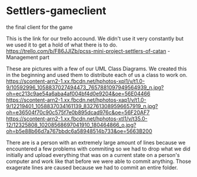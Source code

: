 # Settlers-gameclient
the final client for the game

This is the link for our trello accound. We didn't use it very constantly but we used it to get a hold of what there is to do.
https://trello.com/b/F86JJIZb/pcss-mini-project-settlers-of-catan - Management part 


These are pictures with a few of our UML Class Diagrams. We created this in the beginning and used them to distribute each of us a class to work on.
https://scontent-arn2-1.xx.fbcdn.net/hphotos-xpl1/v/t1.0-9/10592996_1058837027494473_7657881097949564939_n.jpg?oh=ec213c9ae54a6aba4af004bf4d0e9204&oe=56E04466
https://scontent-arn2-1.xx.fbcdn.net/hphotos-xap1/v/t1.0-9/12219401_1058837034161139_8327613089596657919_n.jpg?oh=e36504f70c90c575f7e0b895dcad976c&oe=56F20AF7
https://scontent-arn2-1.xx.fbcdn.net/hphotos-xtl1/v/t35.0-12/12325808_10208568697041910_180464866_o.jpg?oh=b5e88b66d7a767bbdc6a58948514b733&oe=5663B200

There are is a person with an extremely large amount of lines because we encountered a few problems with commiting so we had to drop what we did initially and upload everything that was on a current state on a person's computer and work like that before we were able to commit anything. Those exagerate lines are caused because we had to commit an entire folder. 
